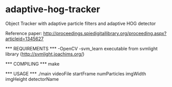 adaptive-hog-tracker
====================

Object Tracker with adaptive particle filters and adaptive HOG detector

Reference paper:
http://proceedings.spiedigitallibrary.org/proceeding.aspx?articleid=1345627


*** REQUIREMENTS ***
-OpenCV
-svm_learn executable from svmlight library (http://svmlight.joachims.org/)

*** COMPILING ***
make

*** USAGE ***
./main videoFile startFrame numParticles imgWidth imgHeight detectorName

